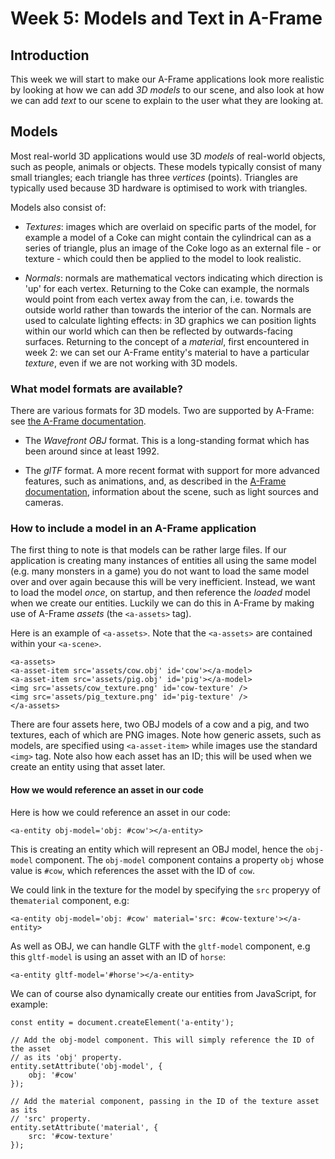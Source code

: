 # Week 5: Models and Text in A-Frame

## Introduction

This week we will start to make our A-Frame applications look more realistic
by looking at how we can add *3D models* to our scene, and also look at how
we can add *text* to our scene to explain to the user what they are looking 
at.

## Models

Most real-world 3D applications would use 3D *models* of real-world objects,
such as people, animals or objects. These models typically consist of many
small triangles; each triangle has three *vertices* (points). Triangles are
typically used because 3D hardware is optimised to work with triangles.

Models also consist of:

- *Textures*: images which are overlaid on specific
parts of the model, for example a model of a Coke can might contain the 
cylindrical can as a series of triangle, plus an image of the Coke logo as
an external file - or texture - which could then be applied to the model to
look realistic.

- *Normals*: normals are mathematical vectors indicating which direction is
'up' for each vertex. Returning to the Coke can example, the normals would
point from each vertex away from the can, i.e. towards the outside world
rather than towards the interior of the can. Normals are used to calculate
lighting effects: in 3D graphics we can position lights within our world
which can then be reflected by outwards-facing surfaces. Returning to the
concept of a *material*, first encountered in week 2: we can set our 
A-Frame entity's material to have a particular *texture*, even if we are not
working with 3D models.

### What model formats are available?

There are various formats for 3D models. Two are supported by A-Frame:
see [the A-Frame documentation](https://aframe.io/docs/1.0.0/introduction/models.html).

- The *Wavefront OBJ* format. This is a long-standing format which has been
around since at least 1992.

- The *glTF* format. A more recent format with support for more advanced
features, such as animations, and, as described in the
[A-Frame documentation](https://aframe.io/docs/1.0.0/components/gltf-model.html), information about the scene, such as light sources and cameras.


### How to include a model in an A-Frame application

The first thing to note is that models can be rather large files. If our
application is creating many instances of entities all using the same model
(e.g. many monsters in a game) you do not want to load the same model over 
and over again because this will be very inefficient. Instead, we want to load
the model *once*, on startup, and then reference the *loaded* model when we
create our entities. Luckily we can do this in A-Frame by making use of 
A-Frame *assets* (the `<a-assets>` tag).

Here is an example of `<a-assets>`. Note that the `<a-assets>` are contained
within your `<a-scene>`.

```
<a-assets>
<a-asset-item src='assets/cow.obj' id='cow'></a-model>
<a-asset-item src='assets/pig.obj' id='pig'></a-model>
<img src='assets/cow_texture.png' id='cow-texture' />
<img src='assets/pig_texture.png' id='pig-texture' />
</a-assets>
```

There are four assets here, two OBJ models of a cow and a pig, and two
textures, each of which are PNG images. Note how generic assets, such as 
models, are specified using `<a-asset-item>` while images use the standard
`<img>` tag. Note also how each asset has an ID; this will be used when we
create an entity using that asset later.

#### How we would reference an asset in our code

Here is how we could reference an asset in our code:

```
<a-entity obj-model='obj: #cow'></a-entity>
```
This is creating an entity which will represent an OBJ model, hence the
`obj-model` component. The `obj-model` component contains a property `obj` 
whose value is `#cow`, which references the asset with the ID of `cow`.

We could link in the texture for the model by specifying the `src` properyy
of the`material` component, e.g:
```
<a-entity obj-model='obj: #cow' material='src: #cow-texture'></a-entity>
```
As well as OBJ, we can handle GLTF with the `gltf-model` component, e.g this
`gltf-model` is using an asset with an ID of `horse`:
```
<a-entity gltf-model='#horse'></a-entity>
```
We can of course also dynamically create our entities from JavaScript, for
example:
```
const entity = document.createElement('a-entity');

// Add the obj-model component. This will simply reference the ID of the asset
// as its 'obj' property.
entity.setAttribute('obj-model', {
	obj: '#cow'
});

// Add the material component, passing in the ID of the texture asset as its
// 'src' property.
entity.setAttribute('material', {
	src: '#cow-texture'
});
```
